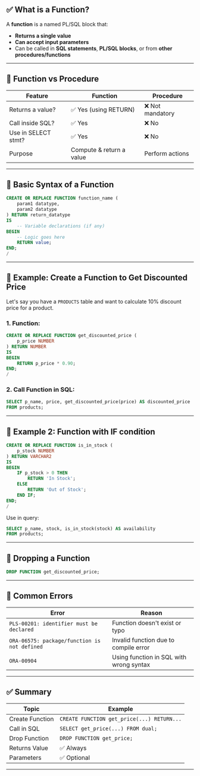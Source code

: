 ## ✅ What is a Function?

A **function** is a named PL/SQL block that:

* **Returns a single value**
* **Can accept input parameters**
* Can be called in **SQL statements**, **PL/SQL blocks**, or from **other procedures/functions**

---

## 🧱 Function vs Procedure

| Feature             | Function                 | Procedure       |
| ------------------- | ------------------------ | --------------- |
| Returns a value?    | ✅ Yes (using RETURN)     | ❌ Not mandatory |
| Call inside SQL?    | ✅ Yes                    | ❌ No            |
| Use in SELECT stmt? | ✅ Yes                    | ❌ No            |
| Purpose             | Compute & return a value | Perform actions |

---

## 🧾 Basic Syntax of a Function

```sql
CREATE OR REPLACE FUNCTION function_name (
    param1 datatype,
    param2 datatype
) RETURN return_datatype
IS
    -- Variable declarations (if any)
BEGIN
    -- Logic goes here
    RETURN value;
END;
/
```

---

## 🧪 Example: Create a Function to Get Discounted Price

Let's say you have a `PRODUCTS` table and want to calculate 10% discount price for a product.

### 1. Function:

```sql
CREATE OR REPLACE FUNCTION get_discounted_price (
    p_price NUMBER
) RETURN NUMBER
IS
BEGIN
    RETURN p_price * 0.90;
END;
/
```

### 2. Call Function in SQL:

```sql
SELECT p_name, price, get_discounted_price(price) AS discounted_price
FROM products;
```

---

## 🧾 Example 2: Function with IF condition

```sql
CREATE OR REPLACE FUNCTION is_in_stock (
    p_stock NUMBER
) RETURN VARCHAR2
IS
BEGIN
    IF p_stock > 0 THEN
        RETURN 'In Stock';
    ELSE
        RETURN 'Out of Stock';
    END IF;
END;
/
```

Use in query:

```sql
SELECT p_name, stock, is_in_stock(stock) AS availability
FROM products;
```

---

## 🧹 Dropping a Function

```sql
DROP FUNCTION get_discounted_price;
```

---

## 🚨 Common Errors

| Error                                        | Reason                                  |
| -------------------------------------------- | --------------------------------------- |
| `PLS-00201: identifier must be declared`     | Function doesn't exist or typo          |
| `ORA-06575: package/function is not defined` | Invalid function due to compile error   |
| `ORA-00904`                                  | Using function in SQL with wrong syntax |

---

## ✅ Summary

| Topic           | Example                                    |
| --------------- | ------------------------------------------ |
| Create Function | `CREATE FUNCTION get_price(...) RETURN...` |
| Call in SQL     | `SELECT get_price(...) FROM dual;`         |
| Drop Function   | `DROP FUNCTION get_price;`                 |
| Returns Value   | ✅ Always                                   |
| Parameters      | ✅ Optional                                 |

---
